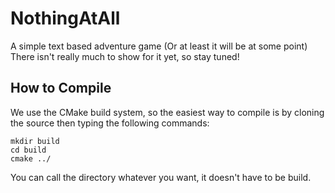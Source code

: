 # NothingAtAll
A simple text based adventure game (Or at least it will be at some point)  
There isn't really much to show for it yet, so stay tuned!

## How to Compile
We use the CMake build system, so the easiest way to compile is by cloning the source then typing the following commands:  
```console
mkdir build 
cd build
cmake ../
```
You can call the directory whatever you want, it doesn't have to be build.